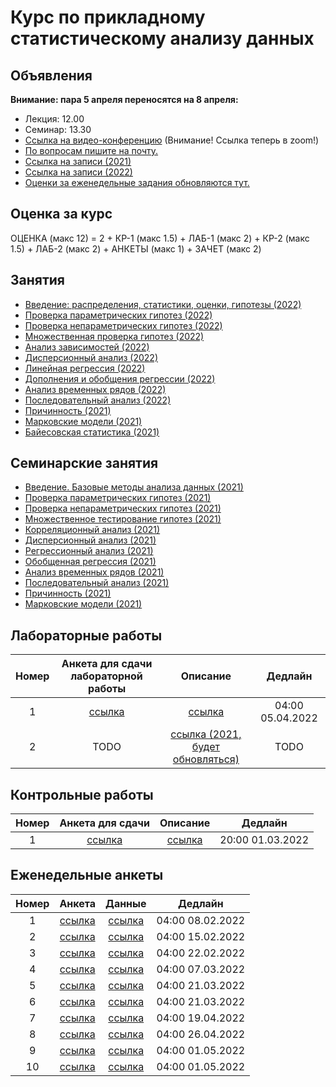 # Курс по прикладному статистическому анализу данных

## Объявления
**Внимание: пара 5 апреля переносятся на 8 апреля:**
  * Лекция: 12.00
  * Семинар: 13.30 
* [Ссылка на видео-конференцию](https://us06web.zoom.us/j/86800620890?pwd=ZThTa1hDSnJnMzlWKzdiUERYQlRIZz09) (Внимание! Ссылка теперь в zoom!)
* [По вопросам пишите на почту.](mailto:psad@phystech.edu)
* [Ссылка на записи (2021)](https://youtube.com/playlist?list=PLk4h7dmY2eYEdKleN2_pwDBFwW0oX-pDl)
* [Ссылка на записи (2022)](https://www.youtube.com/playlist?list=PLk4h7dmY2eYHf9yt5K2781NGhLZXv9y_q)
* [Оценки за еженедельные задания обновляются тут.](https://docs.google.com/spreadsheets/d/1tJm_iBy_U8eKoPeL29RRAqtJYZKFFSZpEiddKprVxX0/edit?usp=sharing)

## Оценка за курс
ОЦЕНКА (макс 12) = 2 + КР-1 (макс 1.5) +	ЛАБ-1 (макс 2)	+ КР-2 (макс 1.5) + ЛАБ-2 (макс 2)	+ АНКЕТЫ (макс 1)	+ ЗАЧЕТ (макс 2)


## Занятия
* [Введение: распределения, статистики, оценки, гипотезы (2022)](slides/lecture_1_intro.pdf)
* [Проверка параметрических гипотез (2022)](slides/lecture_2_ht.pdf)
* [Проверка непараметрических гипотез (2022)](slides/lecture_3_nonparam.pdf)
* [Множественная проверка гипотез (2022)](slides/lecture_4_mht.pdf)
* [Анализ зависимостей (2022)](slides/lecture_5_corr.pdf)
* [Дисперсионный анализ (2022)](slides/lecture_6_anova.pdf)
* [Линейная регрессия (2022)](slides/l_7_linreg.pdf)
* [Дополнения и обобщения регрессии (2022)](slides/l_8_otherreg.pdf)
* [Анализ временных рядов (2022)](slides/lecture_9_ts.pdf)
* [Последовательный анализ (2022)](slides/l_10_seq.pdf)
* [Причинность (2021)](slides/l_11_caus.pdf)
* [Марковские модели (2021)](slides/l_12_hmm.pdf)
* [Байесовская статистика (2021)](slides/lecture_13_bayes.pdf)

## Семинарские занятия
* [Введение. Базовые методы анализа данных (2021)](seminars/sem1/main.ipynb)
* [Проверка параметрических гипотез (2021)](seminars/sem2/main.ipynb)
* [Проверка непараметрических гипотез (2021)](seminars/sem3/main.ipynb)
* [Множественное тестирование гипотез (2021)](seminars/sem4/main.ipynb)
* [Корреляционный анализ (2021)](seminars/sem5/main.ipynb)
* [Дисперсионный анализ (2021)](seminars/sem6/main.ipynb)
* [Регрессионный анализ (2021)](seminars/sem7/main.ipynb)
* [Обобщенная регрессия (2021)](seminars/sem8/main.ipynb)
* [Анализ временных рядов (2021)](seminars/sem9/main.ipynb)
* [Последовательный анализ (2021)](seminars/sem10/main.ipynb)
* [Причинность (2021)](seminars/sem11/main.ipynb)
* [Марковские модели (2021)](seminars/sem12/main.ipynb)

## Лабораторные работы
| Номер | Анкета для сдачи лабораторной работы             | Описание                   | Дедлайн            |
| :---: | :----------------------------------------------: | :------------------------: | :----------------: |
| 1     | [ссылка](https://forms.gle/mMUtxvQ1fUzPQVgT9)    | [ссылка](labs/lab1)        | 04:00 05.04.2022   |
| 2     | TODO                                             | [ссылка (2021, будет обновляться)](labs/lab2)        | TODO   |

## Контрольные работы
| Номер | Анкета для сдачи             | Описание                   | Дедлайн            |
| :---: | :----------------------------------------------: | :------------------------: | :----------------: |
| 1     | [ссылка](https://forms.gle/KM4grDVvD4VsrJQYA)   | [ссылка](https://colab.research.google.com/github/Intelligent-Systems-Phystech/psad/blob/master/tests/test-1.ipynb)        | 20:00 01.03.2022   |

## Еженедельные анкеты
| Номер   | Анкета                                           | Данные                     | Дедлайн            |
| :-----: | :----------------------------------------------: | :------------------------: | :----------------: |
| 1       |   [ссылка](https://forms.gle/XsigMqk8PM4XuTcj8)  | [ссылка](https://github.com/Intelligent-Systems-Phystech/psad/tree/master/hometask/sem1/) | 04:00 08.02.2022 |
| 2       |   [ссылка](https://forms.gle/jpxiEANEFT9p1mo96)  | [ссылка](https://github.com/Intelligent-Systems-Phystech/psad/tree/master/hometask/sem2/) | 04:00 15.02.2022 |
| 3       |   [ссылка](https://forms.gle/c4S4Y4xDv7S982tr9)  | [ссылка](https://colab.research.google.com/github/Intelligent-Systems-Phystech/psad/blob/master/hometask/sem3.ipynb) | 04:00 22.02.2022 |
| 4       |   [ссылка](https://forms.gle/e5Ni9o9cEizWw6848)  | [ссылка](https://colab.research.google.com/github/Intelligent-Systems-Phystech/psad/blob/master/hometask/sem4.ipynb) | 04:00 07.03.2022 |
| 5       |   [ссылка](https://forms.gle/TXnpJMTgxWTQcEsb9)  | [ссылка](https://colab.research.google.com/github/Intelligent-Systems-Phystech/psad/blob/master/hometask/sem5.ipynb) | 04:00 21.03.2022 |
| 6       |   [ссылка](https://forms.gle/FgLhCx2eD6PJJ77B6)  | [ссылка](https://colab.research.google.com/github/Intelligent-Systems-Phystech/psad/blob/master/hometask/sem6.ipynb) | 04:00 21.03.2022 |
| 7       |   [ссылка](https://forms.gle/hwfscb5X2sYJQqDv6)  | [ссылка](https://colab.research.google.com/github/Intelligent-Systems-Phystech/psad/blob/master/hometask/sem7.ipynb) | 04:00 19.04.2022 |
| 8       |   [ссылка](https://forms.gle/t87kwbL1upKWuTzT8)  | [ссылка](https://colab.research.google.com/github/Intelligent-Systems-Phystech/psad/blob/master/hometask/sem8.ipynb) | 04:00 26.04.2022 |
| 9       |   [ссылка](https://forms.gle/NKSGF38ziAkA8egS8)  | [ссылка](https://colab.research.google.com/github/Intelligent-Systems-Phystech/psad/blob/master/hometask/sem9.ipynb) | 04:00 01.05.2022 |
| 10       |   [ссылка](https://forms.gle/ckJsef89S3B415bU8)  | [ссылка](https://colab.research.google.com/github/Intelligent-Systems-Phystech/psad/blob/master/hometask/sem10.ipynb) | 04:00 01.05.2022 |
